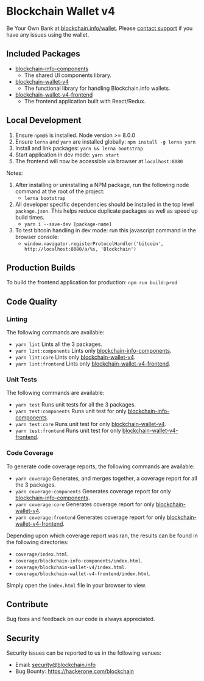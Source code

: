 # Blockchain Wallet v4
Be Your Own Bank at [blockchain.info/wallet](https://blockchain.info/wallet). 
Please [contact support](https://support.blockchain.com) if you have any issues using the wallet.


## Included Packages
* [blockchain-info-components](./packages/blockchain-info-components)
    - The shared UI components library.
* [blockchain-wallet-v4](./packages/blockchain-wallet-v4)
    - The functional library for handling Blockchain.info wallets.
* [blockchain-wallet-v4-frontend](./packages/blockchain-wallet-v4-frontend)
    - The frontend application built with React/Redux.


## Local Development
1. Ensure `npm@5` is installed. Node version >= 8.0.0
2. Ensure `lerna` and `yarn` are installed globally: `npm install -g lerna yarn`
3. Install and link packages: `yarn && lerna bootstrap`
4. Start application in dev mode: `yarn start`
5. The frontend will now be accessible via browser at `localhost:8080`

Notes:
1. After installing or uninstalling a NPM package, run the following node command at the root of the project:
   * `lerna bootstrap`
2. All developer specific dependencies should be installed in the top level `package.json`. This helps reduce duplicate 
    packages as well as speed up build times.
   * `yarn i --save-dev [package-name]`
3. To test bitcoin handling in dev mode: run this javascript command in the browser console:
   * `window.navigator.registerProtocolHandler('bitcoin', http://localhost:8080/a/%s, 'Blockchain')`
   
   
## Production Builds
To build the frontend application for production: `npm run build:prod`


## Code Quality
### Linting
The following commands are available:
 * `yarn lint` Lints all the 3 packages.
 * `yarn lint:components` Lints only [blockchain-info-components](./packages/blockchain-info-components).
 * `yarn lint:core` Lints only [blockchain-wallet-v4](./packages/blockchain-wallet-v4).
 * `yarn lint:frontend` Lints only [blockchain-wallet-v4-frontend](./packages/blockchain-wallet-v4-frontend).

### Unit Tests
The following commands are available:
 * `yarn test` Runs unit tests for all the 3 packages.
 * `yarn test:components` Runs unit test for only [blockchain-info-components](./packages/blockchain-info-components).
 * `yarn test:core` Runs unit test for only [blockchain-wallet-v4](./packages/blockchain-wallet-v4).
 * `yarn test:frontend` Runs unit test for only [blockchain-wallet-v4-frontend](./packages/blockchain-wallet-v4-frontend).

### Code Coverage
To generate code coverage reports, the following commands are available:
 * `yarn coverage` Generates, and merges together, a coverage report for all the 3 packages. 
 * `yarn coverage:components` Generates coverage report for only [blockchain-info-components](./packages/blockchain-info-components).
 * `yarn coverage:core` Generates coverage report for only [blockchain-wallet-v4](./packages/blockchain-wallet-v4).
 * `yarn coverage:frontend` Generates coverage report for only [blockchain-wallet-v4-frontend](./packages/blockchain-wallet-v4-frontend).

Depending upon which coverage report was ran, the results can be found in the following directories:
 * `coverage/index.html`.
 * `coverage/blockchain-info-components/index.html`.
 * `coverage/blockchain-wallet-v4/index.html`.
 * `coverage/blockchain-wallet-v4-frontend/index.html`.

Simply open the `index.html` file in your browser to view.

## Contribute
Bug fixes and feedback on our code is always appreciated.


## Security
Security issues can be reported to us in the following venues:

* Email: security@blockchain.info
* Bug Bounty: https://hackerone.com/blockchain
